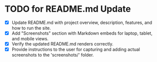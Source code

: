 # TODO for README.md Update

- [x] Update README.md with project overview, description, features, and how to run the site.
- [x] Add "Screenshots" section with Markdown embeds for laptop, tablet, and mobile views.
- [x] Verify the updated README.md renders correctly.
- [x] Provide instructions to the user for capturing and adding actual screenshots to the 'screenshots/' folder.
